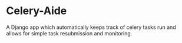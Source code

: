 # Celery-Aide
A Django app which automatically keeps track of celery tasks run and allows for simple task resubmission and monitoring.
